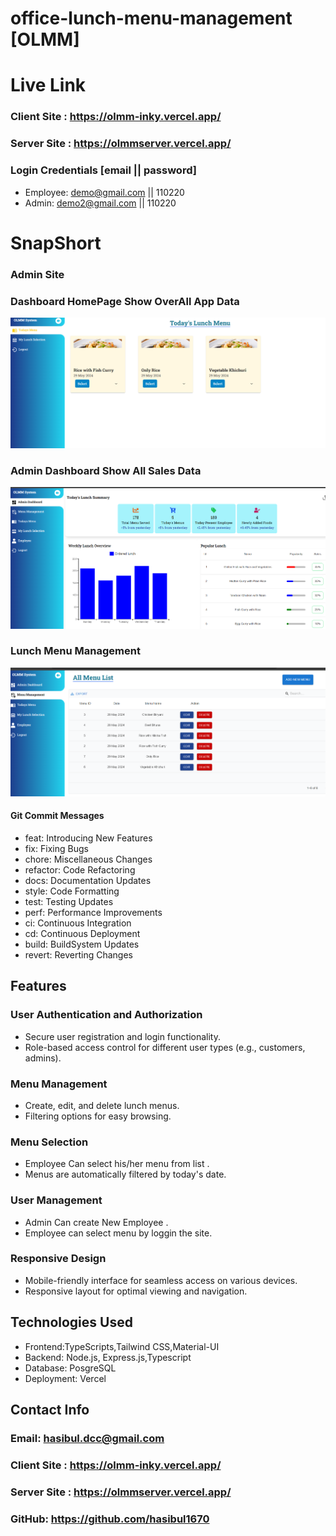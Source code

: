# office-lunch-menu-management [OLMM]

# Live Link 
  ### Client Site : https://olmm-inky.vercel.app/
  ### Server Site : https://olmmserver.vercel.app/

### Login Credentials [email || password]
  - Employee: demo@gmail.com || 110220
  - Admin: demo2@gmail.com || 110220
    
# SnapShort 
###  Admin Site
  ### Dashboard HomePage Show OverAll App Data
![alt text](image.png)
  ### Admin Dashboard Show All Sales Data 
![alt text](image-1.png)
  ### Lunch Menu Management
![alt text](image-2.png)




#### Git Commit Messages
- feat: Introducing New Features
- fix: Fixing Bugs
- chore: Miscellaneous Changes
- refactor: Code Refactoring
- docs: Documentation Updates
- style: Code Formatting
- test: Testing Updates
- perf: Performance Improvements
- ci: Continuous Integration
- cd: Continuous Deployment
- build: BuildSystem Updates
- revert: Reverting Changes

## Features
### User Authentication and Authorization
  - Secure user registration and login functionality.
  - Role-based access control for different user types (e.g., customers, admins).

### Menu Management
  - Create, edit, and delete lunch menus.
  - Filtering options for easy browsing.

### Menu Selection  
- Employee Can select his/her menu from list . 
- Menus are automatically filtered by today's date.

### User Management 
- Admin Can create New Employee .
- Employee can select menu by loggin the site.

### Responsive Design
- Mobile-friendly interface for seamless access on various devices.
- Responsive layout for optimal viewing and navigation.


## Technologies Used
- Frontend:TypeScripts,Tailwind CSS,Material-UI
- Backend: Node.js, Express.js,Typescript
- Database: PosgreSQL
- Deployment: Vercel



## Contact Info
  ### Email: hasibul.dcc@gmail.com
  ### Client Site : https://olmm-inky.vercel.app/
  ### Server Site : https://olmmserver.vercel.app/
  ### GitHub: https://github.com/hasibul1670


